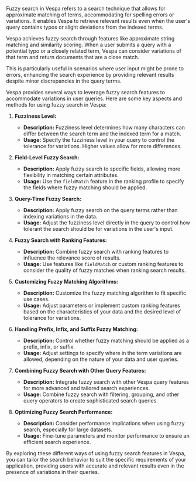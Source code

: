 Fuzzy search in Vespa refers to a search technique that allows for approximate matching of terms, accommodating for spelling errors or variations. It enables Vespa to retrieve relevant results even when the user's query contains typos or slight deviations from the indexed terms.

Vespa achieves fuzzy search through features like approximate string matching and similarity scoring. When a user submits a query with a potential typo or a closely related term, Vespa can consider variations of that term and return documents that are a close match.

This is particularly useful in scenarios where user input might be prone to errors, enhancing the search experience by providing relevant results despite minor discrepancies in the query terms.



Vespa provides several ways to leverage fuzzy search features to accommodate variations in user queries. Here are some key aspects and methods for using fuzzy search in Vespa:

1. **Fuzziness Level:**
   - **Description:** Fuzziness level determines how many characters can differ between the search term and the indexed term for a match.
   - **Usage:** Specify the fuzziness level in your query to control the tolerance for variations. Higher values allow for more differences.

2. **Field-Level Fuzzy Search:**
   - **Description:** Apply fuzzy search to specific fields, allowing more flexibility in matching certain attributes.
   - **Usage:** Use the `fieldMatch` feature in the ranking profile to specify the fields where fuzzy matching should be applied.

3. **Query-Time Fuzzy Search:**
   - **Description:** Apply fuzzy search on the query terms rather than indexing variations in the data.
   - **Usage:** Adjust the fuzziness level directly in the query to control how tolerant the search should be for variations in the user's input.

4. **Fuzzy Search with Ranking Features:**
   - **Description:** Combine fuzzy search with ranking features to influence the relevance score of results.
   - **Usage:** Use features like `fieldMatch` or custom ranking features to consider the quality of fuzzy matches when ranking search results.

5. **Customizing Fuzzy Matching Algorithms:**
   - **Description:** Customize the fuzzy matching algorithm to fit specific use cases.
   - **Usage:** Adjust parameters or implement custom ranking features based on the characteristics of your data and the desired level of tolerance for variations.

6. **Handling Prefix, Infix, and Suffix Fuzzy Matching:**
   - **Description:** Control whether fuzzy matching should be applied as a prefix, infix, or suffix.
   - **Usage:** Adjust settings to specify where in the term variations are allowed, depending on the nature of your data and user queries.

7. **Combining Fuzzy Search with Other Query Features:**
   - **Description:** Integrate fuzzy search with other Vespa query features for more advanced and tailored search experiences.
   - **Usage:** Combine fuzzy search with filtering, grouping, and other query operators to create sophisticated search queries.

8. **Optimizing Fuzzy Search Performance:**
   - **Description:** Consider performance implications when using fuzzy search, especially for large datasets.
   - **Usage:** Fine-tune parameters and monitor performance to ensure an efficient search experience.

By exploring these different ways of using fuzzy search features in Vespa, you can tailor the search behavior to suit the specific requirements of your application, providing users with accurate and relevant results even in the presence of variations in their queries.
